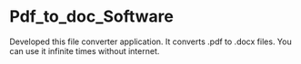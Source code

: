 # Pdf_to_doc_Software
Developed this file converter application. It converts .pdf to .docx files. You can use it infinite times without internet.
